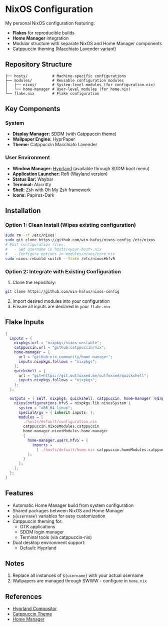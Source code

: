 # NixOS Configuration

My personal NixOS configuration featuring:
- **Flakes** for reproducible builds
- **Home Manager** integration
- Modular structure with separate NixOS and Home Manager components
- Catppuccin theming (Macchiato Lavender variant)

## Repository Structure
```
├── hosts/           # Machine-specific configurations
├── modules/         # Reusable configuration modules
│   ├── nixos/       # System-level modules (for configuration.nix)
│   └── home-manager # User-level modules (for home.nix)
└── flake.nix        # Flake configuration
```

## Key Components
### System
- **Display Manager:** SDDM (with Catppuccin theme)
- **Wallpaper Engine:** HyprPaper
- **Theme:** Catppuccin Macchiato Lavender

### User Environment
- **Window Manager:** [Hyprland](https://github.com/hyprwm/Hyprland) (available through SDDM boot menu)
- **Application Launcher:** Rofi (Wayland version)
- **Status Bar:** Waybar
- **Terminal:** Alacritty
- **Shell:** Zsh with Oh My Zsh framework
- **Icons:** Papirus-Dark
## Installation
### Option 1: Clean Install (Wipes existing configuration)
```bash
sudo rm -rf /etc/nixos
sudo git clone https://github.com/win-hafus/nixos-config /etc/nixos
# Edit configuration files:
#   - Set username in hosts/<your-host>.nix
#   - Configure options in modules/nixos/core.nix
sudo nixos-rebuild switch --flake /etc/nixos#hfv5
```

### Option 2: Integrate with Existing Configuration
1. Clone the repository:
```bash
git clone https://github.com/win-hafus/nixos-config
```
2. Import desired modules into your configuration
3. Ensure all inputs are declared in your `flake.nix`

## Flake Inputs
```nix
{
  inputs = {
    nixpkgs.url = "nixpkgs/nixos-unstable";
    catppuccin.url = "github:catppuccin/nix";
    home-manager = {
      url = "github:nix-community/home-manager";
      inputs.nixpkgs.follows = "nixpkgs";
    };
    quickshell = {
      url = "git+https://git.outfoxxed.me/outfoxxed/quickshell";
      inputs.nixpkgs.follows = "nixpkgs";
    };
  };

  outputs = { self, nixpkgs, quickshell, catppuccin, home-manager }@inputs: {
    nixosConfigurations.hfv5 = nixpkgs.lib.nixosSystem {
      system = "x86_64-linux";
      specialArgs = { inherit inputs; };
      modules = [
        ./hosts/default/configuration.nix
        catppuccin.nixosModules.catppuccin
        home-manager.nixosModules.home-manager
        {
          home-manager.users.hfv5 = {
            imports =
              [ ./hosts/default/home.nix catppuccin.homeModules.catppuccin ];
          };
        }
      ];
    };
  };
}
```

## Features
- Automatic Home Manager build from system configuration
- Shared packages between NixOS and Home Manager
- `${username}` variables for easy customization
- Catppuccin theming for:
  - GTK applications
  - SDDM login manager
  - Terminal tools (via catppuccin-nix)
- Dual desktop environment support:
  - Default: Hyprland

## Notes
1. Replace all instances of `${username}` with your actual username
3. Wallpapers are managed through SWWW - configure in `home.nix`

## References
- [Hyprland Compositor](https://github.com/hyprwm/Hyprland) 
- [Catppuccin Theme](https://github.com/catppuccin/nix)
- [Home Manager](https://github.com/nix-community/home-manager)
